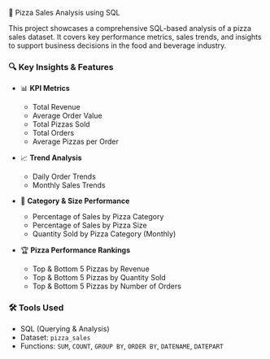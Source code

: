  🍕 Pizza Sales Analysis using SQL

This project showcases a comprehensive SQL-based analysis of a pizza sales dataset. It covers key performance metrics, sales trends, and insights to support business decisions in the food and beverage industry.

### 🔍 Key Insights & Features

* 📊 **KPI Metrics**

  * Total Revenue
  * Average Order Value
  * Total Pizzas Sold
  * Total Orders
  * Average Pizzas per Order

* 📈 **Trend Analysis**

  * Daily Order Trends
  * Monthly Sales Trends

* 🧾 **Category & Size Performance**

  * Percentage of Sales by Pizza Category
  * Percentage of Sales by Pizza Size
  * Quantity Sold by Pizza Category (Monthly)

* 🏆 **Pizza Performance Rankings**

  * Top & Bottom 5 Pizzas by Revenue
  * Top & Bottom 5 Pizzas by Quantity Sold
  * Top & Bottom 5 Pizzas by Number of Orders

### 🛠 Tools Used

* SQL (Querying & Analysis)
* Dataset: `pizza_sales`
* Functions: `SUM`, `COUNT`, `GROUP BY`, `ORDER BY`, `DATENAME`, `DATEPART`
